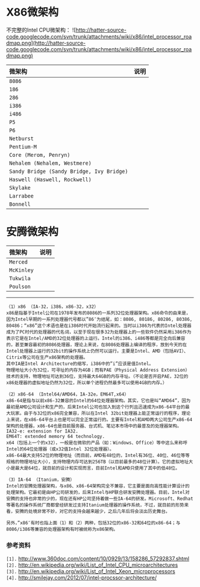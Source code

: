 # X86微架构 #
不完整的Intel CPU微架构：
![http://hatter-source-code.googlecode.com/svn/trunk/attachments/wiki/x86/intel_processor_roadmap.png](http://hatter-source-code.googlecode.com/svn/trunk/attachments/wiki/x86/intel_processor_roadmap.png)

| **微架构** | **说明** |
|:--------------|:-----------|
| `8086` |  |
| `186` |  |
| `286` |  |
| `i386` |  |
| `i486` |  |
| `P5` |  |
| `P6` |  |
| `Netburst` |  |
| `Pentium-M` |  |
| `Core (Merom, Penryn)` |  |
| `Nehalem (Nehalem, Westmere)` |  |
| `Sandy Bridge (Sandy Bridge, Ivy Bridge)` |  |
| `Haswell (Haswell, Rockwell)` |  |
| `Skylake` |  |
| `Larrabee` |  |
| `Bonnell` |  |

# 安腾微架构 #
| **微架构** | **说明** |
|:--------------|:-----------|
| `Merced` |  |
| `McKinley` |  |
| `Tukwila` |  |
| `Poulson` |  |



---

```
（1）x86 （IA-32，i386，x86-32，x32）
x86是指基于Intel公司在1978年发布的8086的一系列32位处理器架构。x86命令的由来是，因为Intel早期的一系列处理器代号都以”86″为结尾，如：8086, 80186, 80286, 80386, 80486；“x86”这个术语也是在i386时代开始流行起来的。当时以i386为代表的Intel处理器成为了PC时代的处理器的代名词，以至于现在很多32为处理器上的一些软件仍然采用i386作为表示它是在Intel/AMD的32位处理器的上运行。Intel的i386、i486等都是完全向后兼容的，甚至兼容最初的8086处理器，理论上来说，在8086处理器上编译的程序，放到今天的在Intel处理器上运行的32bit的操作系统上仍然可以运行。主要是Intel、AMD（包括AVI）、Citrix等公司在生产x86架构的处理器。
其中IA是Intel Architecture的缩写，i386中的”i”应该是值Intel。
物理地址大小为32位，可寻址的内存为4GB；而有PAE（Physical Address Extension）技术的支持，物理地址可达到36位，支持最大64GB的内存寻址。（不论是否开启PAE，32位的x86处理器的虚拟地址仍然为32位，所以单个进程仍然最多可以使用4GB的内存。）

（2）x86-64 （Intel64/AMD64，IA-32e，EM64T,x64）
x86-64是指与以前x86-32兼容的Intel的64位处理器架构。其实，它也是叫“AMD64”，因为最初是AMD公司设计和生产的，后来Intel公司也加入到这个行列且迅速成为x86-64平台的最大玩家。由于与32位的x86完全兼容，所以在Intel 32bit处理器上能正常运行的程序，理论上来说，在x86-64平台上也是可以完全正常运行的。主要有Intel和AMD两大公司生产x86-64架构的处理器，x86-64也是目前服务器、台式机、笔记本市场中的最普及的处理器架构。
IA32-e: extension for IA32.
EM64T: extended memory 64 technology.
x64（包括上一个的x32），一般是在微软的产品（如：Windows、Office）等中这么来称呼Intel的64位处理器（或x32值Intel 32位处理器）。
x86-64最大支持52位的物理地址（而目前，AMD有48位的，Intel有36位、40位、46位等等规格的物理地址大小），支持物理内存可达到256TB（以目前最多的48位计算）。它的虚拟地址大小是最大是64位，就目前的设计和实现而言，目前Intel和AMD只使用了其中的低48位。

（3）IA-64 （Itanium，安腾）
Intel的安腾处理器架构，与x86、x86-64架构完全不兼容，它主要是面向高性能计算设计的处理架构。它最初是由HP公司研发的，后来Intel与HP联合研发安腾处理器。目前，Intel对安腾的支持也非常的少的，现在还有HP公司坚持着做一些IA-64的研发。Microsoft、Redhat等著名的操作系统厂商都曾经研发过支持Itanium处理器的操作系统，不过，就目前的形势来看，安腾的处境非常不妙，对它的支持会越来越少，之后几年后将会淡出历史舞台。

另外，”x86″有时也指上面（1）和（2）两种，包括32位的x86-32和64位的x86-64；与8086/i386等兼容的处理器架构有时被统称为x86架构。
```


### 参考资料 ###
`[1].` http://www.360doc.com/content/10/0929/13/158286_57292837.shtml<br>
<code>[2].</code> <a href='http://en.wikipedia.org/wiki/List_of_Intel_CPU_microarchitectures'>http://en.wikipedia.org/wiki/List_of_Intel_CPU_microarchitectures</a><br>
<code>[3].</code> <a href='http://en.wikipedia.org/wiki/List_of_Intel_Xeon_microprocessors'>http://en.wikipedia.org/wiki/List_of_Intel_Xeon_microprocessors</a><br>
<code>[4].</code> <a href='http://smilejay.com/2012/07/intel-procssor-architecture/'>http://smilejay.com/2012/07/intel-procssor-architecture/</a><br>